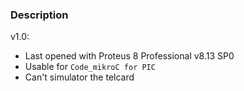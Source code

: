 ### Description

v1.0:
- Last opened with Proteus 8 Professional v8.13 SP0
- Usable for `Code_mikroC for PIC`
- Can't simulator the telcard